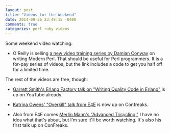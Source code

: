 ```yaml
---
layout: post
title: "Videos for the Weekend"
date: 2014-09-26 23:49:15 -0400
comments: true
categories: perl ruby videos
---
```

Some weekend video watching:

* O'Reilly is selling [a new video training series by Damian Conway](http://shop.oreilly.com/product/110000790.do?code=WKOPNS) on writing Modern Perl.  That should be useful for Perl programmers.  It is a for-pay series of videos, but the link includes a code to get you
half off for a limited time.

The rest of the videos are free, though:

* [Garrett Smith's Erlang Factory talk on "Writing Quality Code in Erlang"](http://youtu.be/CQyt9Vlkbis) is up on YouTube already.

* [Katrina Owens' "Overkill" talk from E4E](http://confreaks.com/videos/4613-e4e2014-overkill) is now up on Confreaks.

* Also from E4E comes [Merlin Mann's "Advanced Tricycling."](http://confreaks.com/videos/4617-e4e2014-advanced-tricycling) I have no idea what that's about, but I'm sure it'll be worth watching.  It's also his first talk up on ConFreaks.
